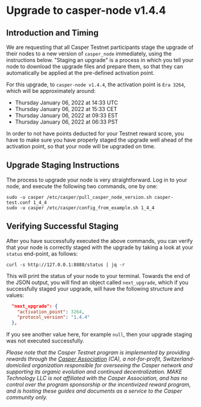 # Upgrade to casper-node v1.4.4

## Introduction and Timing
We are requesting that all Casper Testnet participants stage the upgrade of their nodes to a new version of `casper_node`
immediately, using the instructions below. "Staging an upgrade" is a process in which you tell your node to download
the upgrade files and prepare them, so that they can automatically be applied at the pre-defined activation point.

For this upgrade, to `casper-node v1.4.4`, the activation point is `Era 3264`, which will be approximately around:
* Thursday January 06, 2022 at 14:33 UTC
* Thursday January 06, 2022 at 15:33 CET
* Thursday January 06, 2022 at 09:33 EST
* Thursday January 06, 2022 at 06:33 PST

In order to not have points deducted for your Testnet reward score, you have to make sure you have properly staged the
upgrade well ahead of the activation point, so that your node will be upgraded on time.

## Upgrade Staging Instructions

The process to upgrade your node is very straightforward. Log in to your node, and execute the following two commands,
one by one:

```shell
sudo -u casper /etc/casper/pull_casper_node_version.sh casper-test.conf 1_4_4
sudo -u casper /etc/casper/config_from_example.sh 1_4_4
```

## Verifying Successful Staging

After you have successfully executed the above commands, you can verify that your node is correctly staged with the
upgrade by taking a look at your `status` end-point, as follows:

```shell
curl -s http://127.0.0.1:8888/status | jq -r
```

This will print the status of your node to your terminal. Towards the end of the JSON output, you will find an object
called `next_upgrade`, which if you successfully staged your upgrade, will have the following structure and values:

```json
  "next_upgrade": {
    "activation_point": 3264,
    "protocol_version": "1.4.4"
  },
```

If you see another value here, for example `null`, then your upgrade staging was not executed successfully.


_Please note that the Casper Testnet program is implemented by providing rewards
through the [Casper Association](https://casper.network) (CA), a not-for-profit, Switzerland-domiciled organization
responsible for overseeing the Casper network and supporting its organic evolution and continued decentralization.
MAKE Technology LLC is not affiliated with the Casper Association, and has no control over the program sponsorship or the incentivized
reward program, and is hosting these guides and documents as a service to the Casper community only._



